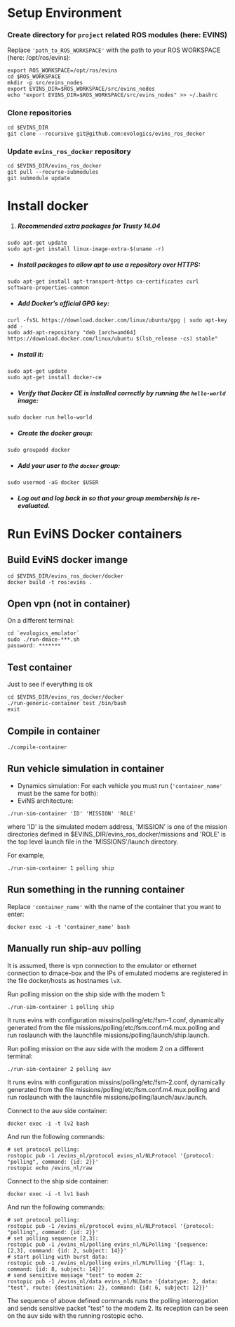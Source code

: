 # Setup Environment

### Create directory for `project` related ROS modules (here: EVINS)
Replace `'path_to_ROS_WORKSPACE'` with the path to your ROS WORKSPACE (here: /opt/ros/evins):
```shell
export ROS_WORKSPACE=/opt/ros/evins
cd $ROS_WORKSPACE
mkdir -p src/evins_nodes
export EVINS_DIR=$ROS_WORKSPACE/src/evins_nodes
echo "export EVINS_DIR=$ROS_WORKSPACE/src/evins_nodes" >> ~/.bashrc
```

### Clone repositories
```shell
cd $EVINS_DIR
git clone --recursive git@github.com:evologics/evins_ros_docker
```

### Update `evins_ros_docker` repository

```shell
cd $EVINS_DIR/evins_ros_docker
git pull --recurse-submodules
git submodule update
```

# Install docker

1. ##### Recommended extra packages for Trusty 14.04
```shell
sudo apt-get update
sudo apt-get install linux-image-extra-$(uname -r)
```

+ ##### Install packages to allow apt to use a repository over HTTPS:
```shell
sudo apt-get install apt-transport-https ca-certificates curl software-properties-common
```

+ ##### Add Docker’s official GPG key:
```shell
curl -fsSL https://download.docker.com/linux/ubuntu/gpg | sudo apt-key add -
sudo add-apt-repository "deb [arch=amd64] https://download.docker.com/linux/ubuntu $(lsb_release -cs) stable"
```
+ ##### Install it:
```shell
sudo apt-get update
sudo apt-get install docker-ce
```
+ ##### Verify that Docker CE is installed correctly by running the `hello-world` image:
```shell
sudo docker run hello-world
```
+ ##### Create the docker group:
```shell
sudo groupadd docker
```

+ ##### Add your user to the `docker` group:
```shell
sudo usermod -aG docker $USER
```

+ ##### Log out and log back in so that your group membership is re-evaluated.

# Run EviNS Docker containers

## Build EviNS docker imange
```shell
cd $EVINS_DIR/evins_ros_docker/docker
docker build -t ros:evins .
```

## Open vpn (not in container)
On a different terminal:
```shell
cd `evologics_emulator`
sudo ./run-dmace-***.sh
password: *******
```

## Test container
Just to see if everything is ok
```shell
cd $EVINS_DIR/evins_ros_docker/docker
./run-generic-container test /bin/bash
exit
```

## Compile in container
```shell
./compile-container
```

## Run vehicle simulation in container
+ Dynamics simulation:
For each vehicle you must run (`'container_name'` must be the same for both):
+ EviNS architecture:
```shell
./run-sim-container 'ID' 'MISSION' 'ROLE'
```
where 'ID' is the simulated modem address, 'MISSION' is one of the mission
directories defined in $EVINS_DIR/evins_ros_docker/missions and 'ROLE' is
the top level launch file in the 'MISSIONS'/launch directory.

For example,
```shell
./run-sim-container 1 polling ship
```

## Run something in the running container
Replace `'container_name'` with the name of the container that you want to enter:
```shell
docker exec -i -t 'container_name' bash
```
## Manually run ship-auv polling

It is assumed, there is vpn connection to the emulator or ethernet connection to dmace-box and the IPs of emulated modems are registered in the file docker/hosts as hostnames `lvX`.

Run polling mission on the ship side with the modem 1:
```shell
./run-sim-container 1 polling ship
```
It runs evins with configuration missins/polling/etc/fsm-1.conf, dynamically generated from the file missions/polling/etc/fsm.conf.m4.mux.polling and run roslaunch with the launchfile missions/polling/launch/ship.launch.

Run polling mission on the auv side with the modem 2 on a different terminal:
```shell
./run-sim-container 2 polling auv
```
It runs evins with configuration missins/polling/etc/fsm-2.conf, dynamically generated from the file missions/polling/etc/fsm.conf.m4.mux.polling and run roslaunch with the launchfile missions/polling/launch/auv.launch.

Connect to the auv side container:
```shell
docker exec -i -t lv2 bash
```

And run the following commands:
```shell
# set protocol polling:
rostopic pub -1 /evins_nl/protocol evins_nl/NLProtocol '{protocol: "polling", command: {id: 2}}'
rostopic echo /evins_nl/raw
```

Connect to the ship side container:
```shell
docker exec -i -t lv1 bash
```

And run the following commands:
```shell
# set protocol polling:
rostopic pub -1 /evins_nl/protocol evins_nl/NLProtocol '{protocol: "polling", command: {id: 2}}'
# set polling sequence [2,3]:
rostopic pub -1 /evins_nl/polling evins_nl/NLPolling '{sequence: [2,3], command: {id: 2, subject: 14}}'
# start polling with burst data:
rostopic pub -1 /evins_nl/polling evins_nl/NLPolling '{flag: 1, command: {id: 8, subject: 14}}'
# send sensitive message "test" to modem 2:
rostopic pub -1 /evins_nl/data evins_nl/NLData '{datatype: 2, data: "test", route: {destination: 2}, command: {id: 6, subject: 12}}'
```

The sequence of above defined commands runs the polling interrogation and sends sensitive packet "test" to the modem 2.
Its reception can be seen on the auv side with the running rostopic echo.
